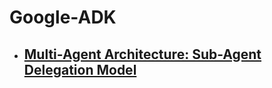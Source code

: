 # Google-ADK
- ## **[Multi-Agent Architecture: Sub-Agent Delegation Model](https://github.com/jongbokhi/Langchain_LLM/tree/main/Self-RAG)**
